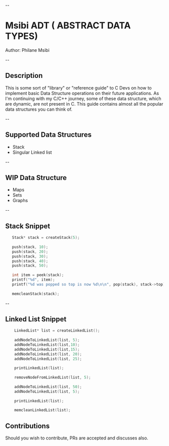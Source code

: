 
--

# Msibi ADT ( ABSTRACT DATA TYPES)

Author: Philane Msibi

--

## Description

This is some sort of "library" or "reference guide" to C Devs on how to implement basic Data Structure operations on their future applications. 
As I'm continuing with my C/C++ journey, some of these data structure, which are dynamic, are not present in C.
This guide contains almost all the popular data structures you can think of.

--

## Supported Data Structures

- Stack
- Singular Linked list

--

## WIP Data Structure

- Maps
- Sets
- Graphs

--

## Stack Snippet

```C
   Stack* stack = createStack(5); 
   
   push(stack, 10); 
   push(stack, 20); 
   push(stack, 30); 
   push(stack, 40); 
   push(stack, 50); 
      
   int item = peek(stack); 
   printf("%d", item); 
   printf("%d was popped so top is now %d\n\n", pop(stack), stack->top); 
    
   memcleanStack(stack); 
```
--

## Linked List Snippet

```C
    LinkedList* list = createLinkedList();
   
    addNodeToLinkedList(list, 5);
    addNodeToLinkedList(list,10);
    addNodeToLinkedList(list,15);
    addNodeToLinkedList(list, 20);
    addNodeToLinkedList(list, 25);
 
    printLinkedList(list);
    
    removeNodeFromLinkedList(list, 5);
      
    addNodeToLinkedList(list, 50);
    addNodeToLinkedList(list, 5);
     
    printLinkedList(list);
     
    memcleanLinkedList(list);

```

## Contributions

Should you wish to contribute, PRs are accepted and discusses also.
